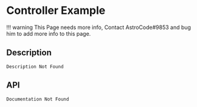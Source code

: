 # Controller Example

!!! warning
    This Page needs more info, Contact AstroCode#9853 and bug him to add more info to this page.

## Description

    Description Not Found

## API

    Documentation Not Found